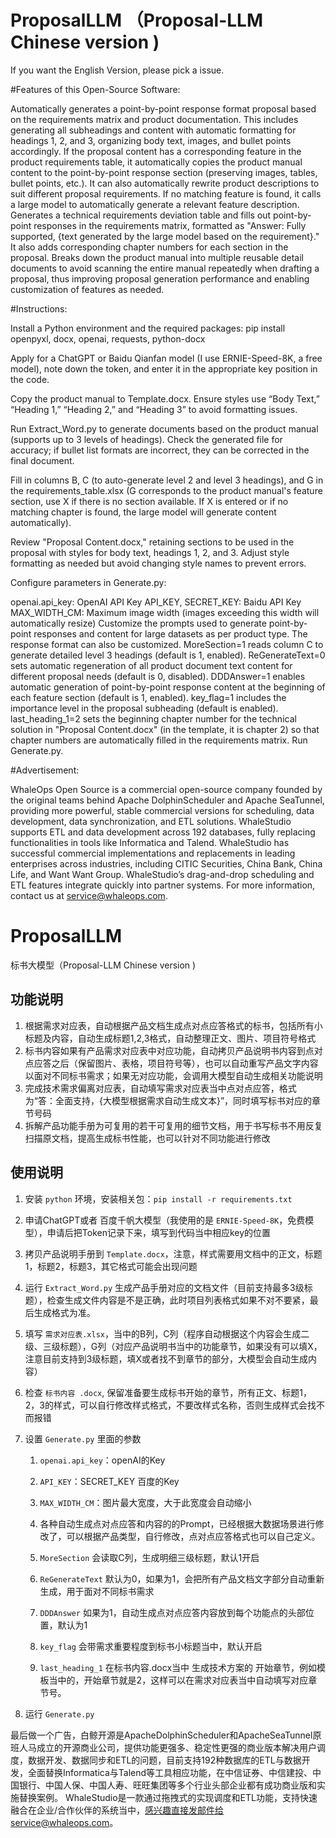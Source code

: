 # ProposalLLM （Proposal-LLM Chinese version )

If you want the English Version, please pick a issue.

#Features of this Open-Source Software:

Automatically generates a point-by-point response format proposal based on the requirements matrix and product documentation. This includes generating all subheadings and content with automatic formatting for headings 1, 2, and 3, organizing body text, images, and bullet points accordingly.
If the proposal content has a corresponding feature in the product requirements table, it automatically copies the product manual content to the point-by-point response section (preserving images, tables, bullet points, etc.). It can also automatically rewrite product descriptions to suit different proposal requirements. If no matching feature is found, it calls a large model to automatically generate a relevant feature description.
Generates a technical requirements deviation table and fills out point-by-point responses in the requirements matrix, formatted as "Answer: Fully supported, {text generated by the large model based on the requirement}." It also adds corresponding chapter numbers for each section in the proposal.
Breaks down the product manual into multiple reusable detail documents to avoid scanning the entire manual repeatedly when drafting a proposal, thus improving proposal generation performance and enabling customization of features as needed.

#Instructions:

Install a Python environment and the required packages: pip install openpyxl, docx, openai, requests, python-docx

Apply for a ChatGPT or Baidu Qianfan model (I use ERNIE-Speed-8K, a free model), note down the token, and enter it in the appropriate key position in the code.

Copy the product manual to Template.docx. Ensure styles use “Body Text,” “Heading 1,” “Heading 2,” and “Heading 3” to avoid formatting issues.

Run Extract_Word.py to generate documents based on the product manual (supports up to 3 levels of headings). Check the generated file for accuracy; if bullet list formats are incorrect, they can be corrected in the final document.

Fill in columns B, C (to auto-generate level 2 and level 3 headings), and G in the requirements_table.xlsx (G corresponds to the product manual's feature section, use X if there is no section available. If X is entered or if no matching chapter is found, the large model will generate content automatically).

Review "Proposal Content.docx," retaining sections to be used in the proposal with styles for body text, headings 1, 2, and 3. Adjust style formatting as needed but avoid changing style names to prevent errors.

Configure parameters in Generate.py:

openai.api_key: OpenAI API Key
API_KEY, SECRET_KEY: Baidu API Key
MAX_WIDTH_CM: Maximum image width (images exceeding this width will automatically resize)
Customize the prompts used to generate point-by-point responses and content for large datasets as per product type. The response format can also be customized.
MoreSection=1 reads column C to generate detailed level 3 headings (default is 1, enabled).
ReGenerateText=0 sets automatic regeneration of all product document text content for different proposal needs (default is 0, disabled).
DDDAnswer=1 enables automatic generation of point-by-point response content at the beginning of each feature section (default is 1, enabled).
key_flag=1 includes the importance level in the proposal subheading (default is enabled).
last_heading_1=2 sets the beginning chapter number for the technical solution in "Proposal Content.docx" (in the template, it is chapter 2) so that chapter numbers are automatically filled in the requirements matrix.
Run Generate.py.

#Advertisement:

WhaleOps Open Source is a commercial open-source company founded by the original teams behind Apache DolphinScheduler and Apache SeaTunnel, providing more powerful, stable commercial versions for scheduling, data development, data synchronization, and ETL solutions. WhaleStudio supports ETL and data development across 192 databases, fully replacing functionalities in tools like Informatica and Talend. WhaleStudio has successful commercial implementations and replacements in leading enterprises across industries, including CITIC Securities, China Bank, China Life, and Want Want Group. WhaleStudio’s drag-and-drop scheduling and ETL features integrate quickly into partner systems. For more information, contact us at service@whaleops.com.

# ProposalLLM
标书大模型（Proposal-LLM Chinese version )

## 功能说明

1. 根据需求对应表，自动根据产品文档生成点对点应答格式的标书，包括所有小标题及内容，自动生成标题1,2,3格式，自动整理正文、图片、项目符号格式
2. 标书内容如果有产品需求对应表中对应功能，自动拷贝产品说明书内容到点对点应答之后（保留图片、表格，项目符号等），也可以自动重写产品文字内容以面对不同标书需求；如果无对应功能，会调用大模型自动生成相关功能说明
3. 完成技术需求偏离对应表，自动填写需求对应表当中点对点应答，格式为“答：全面支持，{大模型根据需求自动生成文本}”，同时填写标书对应的章节号码
4. 拆解产品功能手册为可复用的若干可复用的细节文档，用于书写标书不用反复扫描原文档，提高生成标书性能，也可以针对不同功能进行修改

## 使用说明

1. 安装 `python` 环境，安装相关包：`pip install -r requirements.txt`
2. 申请ChatGPT或者 百度千帆大模型（我使用的是 `ERNIE-Speed-8K`，免费模型），申请后把Token记录下来，填写到代码当中相应key的位置
3. 拷贝产品说明手册到 `Template.docx`，注意，样式需要用文档中的正文，标题1，标题2，标题3，其它格式可能会出现问题
4. 运行 `Extract_Word.py` 生成产品手册对应的文档文件（目前支持最多3级标题），检查生成文件内容是不是正确，此时项目列表格式如果不对不要紧，最后生成格式为准。
5. 填写 `需求对应表.xlsx`，当中的B列，C列（程序自动根据这个内容会生成二级、三级标题），G列（对应产品说明书当中的功能章节，如果没有可以填X，注意目前支持到3级标题，填X或者找不到章节的部分，大模型会自动生成内容）
6. 检查 `标书内容 .docx`, 保留准备要生成标书开始的章节，所有正文、标题1，2，3的样式，可以自行修改样式格式，不要改样式名称，否则生成样式会找不而报错
7. 设置 `Generate.py` 里面的参数
   1. `openai.api_key`：openAI的Key

   2. `API_KEY`：SECRET_KEY 百度的Key

   3. `MAX_WIDTH_CM`：图片最大宽度，大于此宽度会自动缩小

   4. 各种自动生成点对点应答和内容的的Prompt，已经根据大数据场景进行修改了，可以根据产品类型，自行修改，点对点应答格式也可以自己定义。

   5. `MoreSection` 会读取C列，生成明细三级标题，默认1开启

   6. `ReGenerateText` 默认为0，如果为1，会把所有产品文档文字部分自动重新生成，用于面对不同标书需求

   7. `DDDAnswer` 如果为1，自动生成点对点应答内容放到每个功能点的头部位置，默认为1

   8. `key_flag` 会带需求重要程度到标书小标题当中，默认开启

   9. `last_heading_1` 在标书内容.docx当中 生成技术方案的 开始章节，例如模板当中的，开始章节就是2，这样可以在需求对应表当中自动填写对应章节号。

8. 运行 `Generate.py`

最后做一个广告，白鲸开源是ApacheDolphinScheduler和ApacheSeaTunnel原班人马成立的开源商业公司，提供功能更强多、稳定性更强的商业版本解决用户调度，数据开发、数据同步和ETL的问题，目前支持192种数据库的ETL与数据开发，全面替换Informatica与Talend等工具相应功能，在中信证券、中信建投、中国银行、中国人保、中国人寿、旺旺集团等多个行业头部企业都有成功商业版和实施替换案例。
WhaleStudio是一款通过拖拽式的实现调度和ETL功能，支持快速融合在企业/合作伙伴的系统当中，感兴趣直接发邮件给service@whaleops.com。
